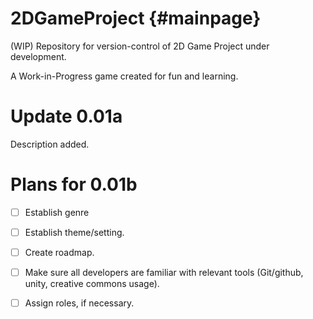 2DGameProject {#mainpage} 
=====

(WIP) Repository for version-control of 2D Game Project under development.

A Work-in-Progress game created for fun and learning.

Update 0.01a
=====

Description added.



Plans for 0.01b
=====

* [ ] Establish genre

* [ ] Establish theme/setting.

* [ ] Create roadmap.

* [ ] Make sure all developers are familiar with relevant tools (Git/github, unity, creative commons usage).

* [ ] Assign roles, if necessary.